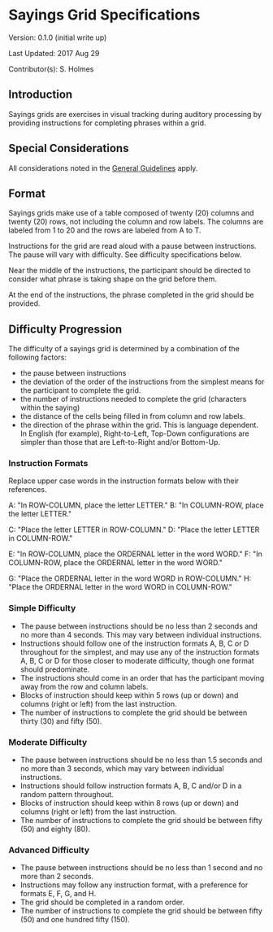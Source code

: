 # Sayings Grid Specifications

Version: 0.1.0 (initial write up)

Last Updated: 2017 Aug 29

Contributor(s): S. Holmes

## Introduction

Sayings grids are exercises in visual tracking during auditory processing by providing instructions for completing phrases within a grid. 

## Special Considerations

All considerations noted in the [General Guidelines][guidelines] apply. 

## Format

Sayings grids make use of a table composed of twenty (20) columns and twenty (20) rows, not including the column and row labels. The columns are labeled from 1 to 20 and the rows are labeled from A to T.

Instructions for the grid are read aloud with a pause between instructions. The pause will vary with difficulty. See difficulty specifications below. 

Near the middle of the instructions, the participant should be directed to consider what phrase is taking shape on the grid before them.

At the end of the instructions, the phrase completed in the grid should be provided.

## Difficulty Progression

The difficulty of a sayings grid is determined by a combination of the following factors:
- the pause between instructions
- the deviation of the order of the instructions from the simplest means for the participant to complete the grid.
- the number of instructions needed to complete the grid (characters within the saying)
- the distance of the cells being filled in from column and row labels.
- the direction of the phrase within the grid. This is language dependent. In English (for example), Right-to-Left, Top-Down configurations are simpler than those that are Left-to-Right and/or Bottom-Up.

### Instruction Formats
Replace upper case words in the instruction formats below with their references.

A: "In ROW-COLUMN, place the letter LETTER."
B: "In COLUMN-ROW, place the letter LETTER."

C: "Place the letter LETTER in ROW-COLUMN."
D: "Place the letter LETTER in COLUMN-ROW."

E: "In ROW-COLUMN, place the ORDERNAL letter in the word WORD."
F: "In COLUMN-ROW, place the ORDERNAL letter in the word WORD."

G: "Place the ORDERNAL letter in the word WORD in ROW-COLUMN."
H: "Place the ORDERNAL letter in the word WORD in COLUMN-ROW."

### Simple Difficulty

- The pause between instructions should be no less than 2 seconds and no more than 4 seconds. This may vary between individual instructions. 
- Instructions should follow one of the instruction formats A, B, C or D throughout for the simplest, and may use any of the instruction formats A, B, C or D for those closer to moderate difficulty, though one format should predominate.
- The instructions should come in an order that has the participant moving away from the row and column labels. 
- Blocks of instruction should keep within 5 rows (up or down) and columns (right or left) from the last instruction.
- The number of instructions to complete the grid should be between thirty (30) and fifty (50).

### Moderate Difficulty

- The pause between instructions should be no less than 1.5 seconds and no more than 3 seconds, which may vary between individual instructions. 
- Instructions should follow instruction formats A, B, C and/or D in a random pattern throughout. 
- Blocks of instruction should keep within 8 rows (up or down) and columns (right or left) from the last instruction.
- The number of instructions to complete the grid should be between fifty (50) and eighty (80).

### Advanced Difficulty

- The pause between instructions should be no less than 1 second and no more than 2 seconds.
- Instructions may follow any instruction format, with a preference for formats E, F, G, and H.
- The grid should be completed in a random order.
- The number of instructions to complete the grid should be between fifty (50) and one hundred fifty (150).


[guidelines]: https://github.com/sbbholmes/VisionSkills.xyz/tree/structure/Exercises/General%20Guidelines.md